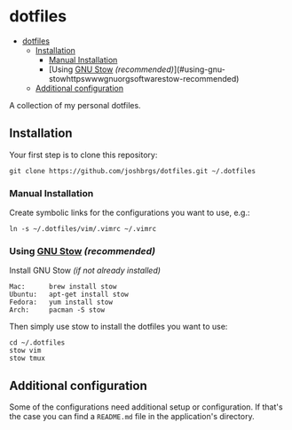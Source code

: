 # dotfiles

<!--toc:start-->
- [dotfiles](#dotfiles)
  - [Installation](#installation)
    - [Manual Installation](#manual-installation)
    - [Using [GNU Stow](https://www.gnu.org/software/stow/) _(recommended)_](#using-gnu-stowhttpswwwgnuorgsoftwarestow-recommended)
  - [Additional configuration](#additional-configuration)
<!--toc:end-->

A collection of my personal dotfiles.

## Installation

Your first step is to clone this repository:

    git clone https://github.com/joshbrgs/dotfiles.git ~/.dotfiles

### Manual Installation

Create symbolic links for the configurations you want to use, e.g.:

    ln -s ~/.dotfiles/vim/.vimrc ~/.vimrc

### Using [GNU Stow](https://www.gnu.org/software/stow/) _(recommended)_

Install GNU Stow _(if not already installed)_

    Mac:      brew install stow
    Ubuntu:   apt-get install stow
    Fedora:   yum install stow
    Arch:     pacman -S stow

Then simply use stow to install the dotfiles you want to use:

    cd ~/.dotfiles
    stow vim
    stow tmux

## Additional configuration

Some of the configurations need additional setup or configuration. If that's the case you can find a `README.md` file in the application's directory.
